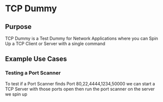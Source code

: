 # TCP Dummy

## Purpose

TCP Dummy is a Test Dummy for Network Applications where you can Spin Up a TCP Client or Server with a single command

## Example Use Cases

### Testing a Port Scanner

To test if a Port Scanner finds Port 80,22,4444,1234,50000 we can start a TCP Server with those ports open then run the port scanner on the server we spin up
